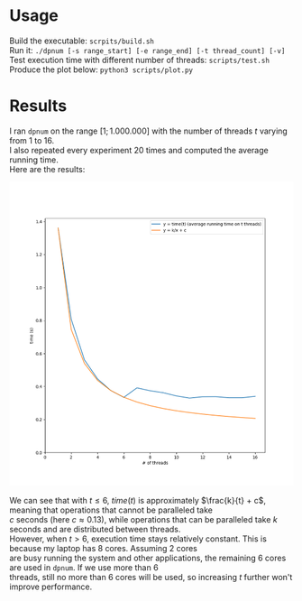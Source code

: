 # Usage
Build the executable: `scrpits/build.sh` \
Run it: `./dpnum [-s range_start] [-e range_end] [-t thread_count] [-v]` \
Test execution time with different number of threads: `scripts/test.sh` \
Produce the plot below: `python3 scripts/plot.py`

# Results
I ran `dpnum` on the range $[1; 1.000.000]$ with the number of threads $t$ varying from $1$ to $16$. \
I also repeated every experiment $20$ times and computed the average running time. \
Here are the results:

![image](plot.png)

We can see that with $t \leq 6$, $time(t)$ is approximately $\frac{k}{t} + c$, meaning that operations that cannot be paralleled take \
$c$ seconds (here $c \approx 0.13$), while operations that can be paralleled take $k$ seconds and are distributed between threads. \
However, when $t > 6$, execution time stays relatively constant. This is because my laptop has $8$ cores. Assuming $2$ cores \
are busy running the system and other applications, the remaining $6$ cores are used in `dpnum`. If we use more than $6$ \
threads, still no more than $6$ cores will be used, so increasing $t$ further won't improve performance.

